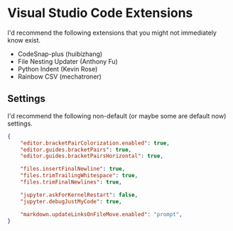 # Visual Studio Code Extensions

I'd recommend the following extensions that you might not immediately know exist.

* CodeSnap-plus (huibizhang)
* File Nesting Updater (Anthony Fu)
* Python Indent (Kevin Rose)
* Rainbow CSV (mechatroner)

## Settings

I'd recommend the following non-default (or maybe some are default now) settings.

```json
{
    "editor.bracketPairColorization.enabled": true,
    "editor.guides.bracketPairs": true,
    "editor.guides.bracketPairsHorizontal": true,

    "files.insertFinalNewline": true,
    "files.trimTrailingWhitespace": true,
    "files.trimFinalNewlines": true,

    "jupyter.askForKernelRestart": false,
    "jupyter.debugJustMyCode": true,

    "markdown.updateLinksOnFileMove.enabled": "prompt",
}
```
